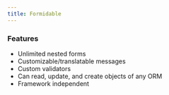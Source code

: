 ```yaml
---
title: Formidable
---
```


### Features

* Unlimited nested forms
* Customizable/translatable messages
* Custom validators
* Can read, update, and create objects of any ORM
* Framework independent
